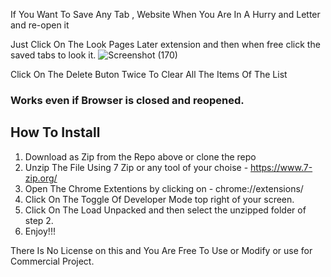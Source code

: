 If You Want To Save Any Tab , Website When You Are In A Hurry and Letter and  re-open it 

Just Click On The Look Pages Later extension  and then when free click the saved tabs to look it. 
![Screenshot (170)](https://user-images.githubusercontent.com/52909024/125156581-f018f700-e185-11eb-865d-e9efc296f55a.png)

Click On The Delete Buton Twice To Clear All The Items Of The List

### Works even if Browser is closed and reopened.

## How To Install
1. Download as Zip from the Repo above or clone the repo
2. Unzip The File Using 7 Zip or any tool of your choise - https://www.7-zip.org/
3. Open The Chrome Extentions by clicking on - chrome://extensions/
4. Click On The Toggle Of Developer Mode top right of your screen.
5. Click On The Load Unpacked and then select the unzipped folder of step 2.
6. Enjoy!!!


There Is No License on this and You Are Free To Use or Modify or use for Commercial Project.


